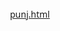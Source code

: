 [punj.html](https://github.com/user-attachments/files/22685608/punj.html)
<!DOCTYPE html>
<html lang="en">
<head>
    <meta charset="UTF-8">
    <meta name="viewport" content="width=device-width, initial-scale=1.0">
    <title>Weather Forecast Pro</title>
    <link rel="stylesheet" href="https://cdnjs.cloudflare.com/ajax/libs/font-awesome/6.4.0/css/all.min.css">
    <style>
        * {
            margin: 0;
            padding: 0;
            box-sizing: border-box;
            font-family: 'Segoe UI', Tahoma, Geneva, Verdana, sans-serif;
        }

        :root {
            --primary: #4a6fa5;
            --secondary: #166088;
            --accent: #4fc3f7;
            --light: #f5f7fa;
            --dark: #2d3748;
            --success: #4caf50;
            --warning: #ff9800;
            --error: #f44336;
            --gradient-hot: linear-gradient(135deg, #ff9a00, #ff6a00);
            --gradient-warm: linear-gradient(135deg, #4a6fa5, #166088);
            --gradient-cool: linear-gradient(135deg, #4a6fa5, #2c5282);
            --gradient-cold: linear-gradient(135deg, #2c5282, #1a365d);
        }

        body {
            background: var(--gradient-warm);
            color: var(--light);
            min-height: 100vh;
            padding: 20px;
            transition: background 1s ease;
        }

        .container {
            width: 100%;
            max-width: 1200px;
            margin: 0 auto;
        }

        .header {
            text-align: center;
            padding: 25px 0;
            margin-bottom: 30px;
        }

        .header h1 {
            font-size: 2.5rem;
            margin-bottom: 10px;
            display: flex;
            align-items: center;
            justify-content: center;
            gap: 15px;
            animation: fadeIn 0.8s ease-out;
        }

        .header p {
            opacity: 0.8;
            font-size: 1.1rem;
            animation: fadeIn 1s ease-out;
        }

        @keyframes fadeIn {
            from { opacity: 0; transform: translateY(20px); }
            to { opacity: 1; transform: translateY(0); }
        }

        .search-container {
            display: flex;
            gap: 15px;
            margin-bottom: 30px;
            animation: slideIn 0.8s ease-out;
        }

        @keyframes slideIn {
            from { opacity: 0; transform: translateX(-20px); }
            to { opacity: 1; transform: translateX(0); }
        }

        .search-box {
            flex: 1;
            position: relative;
        }

        .search-box input {
            width: 100%;
            padding: 18px 20px 18px 55px;
            border: none;
            border-radius: 50px;
            background: rgba(255, 255, 255, 0.15);
            color: var(--light);
            font-size: 1.1rem;
            outline: none;
            transition: all 0.3s ease;
            box-shadow: 0 5px 15px rgba(0, 0, 0, 0.1);
        }

        .search-box input:focus {
            background: rgba(255, 255, 255, 0.25);
            box-shadow: 0 0 0 3px var(--accent);
        }

        .search-box input::placeholder {
            color: rgba(255, 255, 255, 0.7);
        }

        .search-box i {
            position: absolute;
            left: 20px;
            top: 50%;
            transform: translateY(-50%);
            color: rgba(255, 255, 255, 0.7);
            font-size: 1.2rem;
        }

        .search-btn {
            padding: 0 30px;
            border: none;
            border-radius: 50px;
            background: var(--accent);
            color: white;
            font-weight: 600;
            font-size: 1.1rem;
            cursor: pointer;
            transition: all 0.3s ease;
            box-shadow: 0 5px 15px rgba(0, 0, 0, 0.2);
        }

        .search-btn:hover {
            background: #29b6f6;
            transform: translateY(-3px);
            box-shadow: 0 8px 20px rgba(0, 0, 0, 0.3);
        }

        .units-toggle {
            display: flex;
            background: rgba(255, 255, 255, 0.15);
            border-radius: 50px;
            padding: 5px;
            margin-left: 10px;
        }

        .unit-btn {
            padding: 12px 20px;
            border: none;
            border-radius: 50px;
            background: transparent;
            color: var(--light);
            font-weight: 600;
            cursor: pointer;
            transition: all 0.3s ease;
        }

        .unit-btn.active {
            background: var(--accent);
            box-shadow: 0 3px 10px rgba(0, 0, 0, 0.2);
        }

        .dashboard {
            display: grid;
            grid-template-columns: 1fr 1fr;
            gap: 30px;
            margin-bottom: 30px;
        }

        @media (max-width: 900px) {
            .dashboard {
                grid-template-columns: 1fr;
            }
        }

        .current-weather {
            background: rgba(255, 255, 255, 0.1);
            backdrop-filter: blur(10px);
            border-radius: 20px;
            padding: 30px;
            box-shadow: 0 10px 30px rgba(0, 0, 0, 0.2);
            animation: fadeIn 1s ease-out;
            border: 1px solid rgba(255, 255, 255, 0.2);
        }

        .location-info {
            display: flex;
            justify-content: space-between;
            align-items: center;
            margin-bottom: 20px;
        }

        .location {
            font-size: 1.8rem;
            display: flex;
            align-items: center;
            gap: 10px;
        }

        .date-time {
            text-align: right;
        }

        .date {
            font-size: 1.2rem;
            margin-bottom: 5px;
        }

        .time {
            font-size: 1.5rem;
            font-weight: 600;
            color: var(--accent);
        }

        .weather-main {
            display: flex;
            justify-content: space-between;
            align-items: center;
            margin: 30px 0;
        }

        .temperature-container {
            display: flex;
            align-items: flex-start;
        }

        .temperature {
            font-size: 4.5rem;
            font-weight: 700;
            line-height: 1;
        }

        .unit {
            font-size: 2rem;
            margin-top: 10px;
        }

        .weather-icon {
            font-size: 5rem;
            animation: float 3s ease-in-out infinite;
        }

        @keyframes float {
            0%, 100% { transform: translateY(0); }
            50% { transform: translateY(-10px); }
        }

        .description {
            font-size: 1.5rem;
            text-transform: capitalize;
            margin-bottom: 10px;
        }

        .weather-details {
            display: grid;
            grid-template-columns: repeat(2, 1fr);
            gap: 15px;
            margin-top: 30px;
        }

        .detail-card {
            background: rgba(255, 255, 255, 0.1);
            border-radius: 15px;
            padding: 20px;
            display: flex;
            flex-direction: column;
            align-items: center;
            transition: transform 0.3s ease;
            border: 1px solid rgba(255, 255, 255, 0.1);
        }

        .detail-card:hover {
            transform: translateY(-5px);
            background: rgba(255, 255, 255, 0.15);
        }

        .detail-card i {
            font-size: 2rem;
            margin-bottom: 15px;
            color: var(--accent);
        }

        .detail-card .value {
            font-size: 1.5rem;
            font-weight: 600;
            margin-bottom: 5px;
        }

        .detail-card .label {
            font-size: 0.9rem;
            opacity: 0.8;
        }

        .forecast {
            background: rgba(255, 255, 255, 0.1);
            backdrop-filter: blur(10px);
            border-radius: 20px;
            padding: 30px;
            box-shadow: 0 10px 30px rgba(0, 0, 0, 0.2);
            animation: fadeIn 1.2s ease-out;
            border: 1px solid rgba(255, 255, 255, 0.2);
        }

        .section-title {
            font-size: 1.5rem;
            margin-bottom: 20px;
            display: flex;
            align-items: center;
            gap: 10px;
        }

        .forecast-container {
            display: grid;
            grid-template-columns: repeat(auto-fit, minmax(150px, 1fr));
            gap: 15px;
        }

        .forecast-card {
            background: rgba(255, 255, 255, 0.1);
            border-radius: 15px;
            padding: 20px;
            text-align: center;
            transition: all 0.3s ease;
            cursor: pointer;
            border: 1px solid rgba(255, 255, 255, 0.1);
        }

        .forecast-card:hover {
            transform: translateY(-5px);
            background: rgba(255, 255, 255, 0.15);
        }

        .forecast-card.active {
            background: rgba(79, 195, 247, 0.3);
            box-shadow: 0 0 0 2px var(--accent);
        }

        .forecast-day {
            font-size: 1.1rem;
            margin-bottom: 10px;
            font-weight: 600;
        }

        .forecast-date {
            font-size: 0.9rem;
            opacity: 0.8;
            margin-bottom: 10px;
        }

        .forecast-icon {
            font-size: 2.5rem;
            margin: 10px 0;
        }

        .forecast-temp {
            font-size: 1.3rem;
            font-weight: 600;
        }

        .forecast-description {
            font-size: 0.9rem;
            opacity: 0.9;
            margin-top: 5px;
        }

        .forecast-details {
            margin-top: 30px;
            background: rgba(255, 255, 255, 0.1);
            border-radius: 15px;
            padding: 25px;
            display: none;
            animation: fadeIn 0.5s ease-out;
            border: 1px solid rgba(255, 255, 255, 0.1);
        }

        .forecast-details.active {
            display: block;
        }

        .details-header {
            display: flex;
            justify-content: space-between;
            align-items: center;
            margin-bottom: 20px;
            padding-bottom: 15px;
            border-bottom: 1px solid rgba(255, 255, 255, 0.2);
        }

        .details-title {
            font-size: 1.3rem;
            display: flex;
            align-items: center;
            gap: 10px;
        }

        .weather-details-grid {
            display: grid;
            grid-template-columns: repeat(auto-fit, minmax(150px, 1fr));
            gap: 15px;
            margin-top: 20px;
        }

        .hourly-forecast {
            display: grid;
            grid-template-columns: repeat(auto-fit, minmax(120px, 1fr));
            gap: 15px;
            margin-top: 20px;
        }

        .hour-card {
            background: rgba(255, 255, 255, 0.1);
            border-radius: 10px;
            padding: 15px;
            text-align: center;
            border: 1px solid rgba(255, 255, 255, 0.1);
        }

        .hour-time {
            font-size: 0.9rem;
            margin-bottom: 10px;
        }

        .hour-icon {
            font-size: 1.5rem;
            margin: 5px 0;
        }

        .hour-temp {
            font-size: 1.1rem;
            font-weight: 600;
        }

        .additional-info {
            display: grid;
            grid-template-columns: repeat(auto-fit, minmax(300px, 1fr));
            gap: 30px;
            margin-bottom: 30px;
        }

        .info-card {
            background: rgba(255, 255, 255, 0.1);
            backdrop-filter: blur(10px);
            border-radius: 20px;
            padding: 25px;
            box-shadow: 0 10px 30px rgba(0, 0, 0, 0.2);
            animation: fadeIn 1.4s ease-out;
            border: 1px solid rgba(255, 255, 255, 0.2);
        }

        .sun-times {
            display: flex;
            justify-content: space-around;
            margin-top: 20px;
        }

        .sun-time {
            text-align: center;
        }

        .sun-time i {
            font-size: 2rem;
            margin-bottom: 10px;
            color: var(--warning);
        }

        .sun-time .value {
            font-size: 1.2rem;
            font-weight: 600;
        }

        .air-quality {
            display: flex;
            flex-direction: column;
            gap: 15px;
            margin-top: 20px;
        }

        .aqi-level {
            display: flex;
            justify-content: space-between;
            align-items: center;
            padding: 10px 15px;
            background: rgba(255, 255, 255, 0.1);
            border-radius: 10px;
            border: 1px solid rgba(255, 255, 255, 0.1);
        }

        .aqi-value {
            font-weight: 600;
            padding: 5px 10px;
            border-radius: 20px;
            background: var(--success);
        }

        .loading {
            text-align: center;
            padding: 60px 20px;
            display: none;
        }

        .loading-spinner {
            width: 60px;
            height: 60px;
            border: 6px solid rgba(255, 255, 255, 0.3);
            border-radius: 50%;
            border-top-color: var(--accent);
            margin: 0 auto 20px;
            animation: spin 1s linear infinite;
        }

        @keyframes spin {
            100% { transform: rotate(360deg); }
        }

        .error-message {
            text-align: center;
            padding: 30px;
            color: var(--error);
            background: rgba(244, 67, 54, 0.1);
            border-radius: 15px;
            margin: 20px 0;
            display: none;
            animation: shake 0.5s ease-in-out;
            border: 1px solid rgba(244, 67, 54, 0.3);
        }

        @keyframes shake {
            0%, 100% { transform: translateX(0); }
            20%, 60% { transform: translateX(-5px); }
            40%, 80% { transform: translateX(5px); }
        }

        .footer {
            text-align: center;
            padding: 20px;
            font-size: 0.9rem;
            opacity: 0.7;
            border-top: 1px solid rgba(255, 255, 255, 0.1);
        }

        .recent-searches {
            margin-top: 20px;
        }

        .recent-list {
            display: flex;
            flex-wrap: wrap;
            gap: 10px;
            margin-top: 10px;
        }

        .recent-item {
            background: rgba(255, 255, 255, 0.1);
            padding: 8px 15px;
            border-radius: 20px;
            font-size: 0.9rem;
            cursor: pointer;
            transition: all 0.3s ease;
            border: 1px solid rgba(255, 255, 255, 0.1);
        }

        .recent-item:hover {
            background: rgba(255, 255, 255, 0.2);
        }

        @media (max-width: 768px) {
            .header h1 {
                font-size: 2rem;
            }
            
            .search-container {
                flex-direction: column;
            }
            
            .units-toggle {
                margin-left: 0;
                margin-top: 10px;
                align-self: center;
            }
            
            .location-info {
                flex-direction: column;
                align-items: flex-start;
                gap: 10px;
            }
            
            .date-time {
                text-align: left;
            }
            
            .weather-main {
                flex-direction: column;
                text-align: center;
                gap: 20px;
            }
            
            .temperature {
                font-size: 3.5rem;
            }
            
            .weather-details {
                grid-template-columns: 1fr;
            }
            
            .forecast-container {
                grid-template-columns: repeat(auto-fit, minmax(120px, 1fr));
            }
            
            .hourly-forecast {
                grid-template-columns: repeat(auto-fit, minmax(80px, 1fr));
            }
        }

        .pulse {
            animation: pulse 2s infinite;
        }

        @keyframes pulse {
            0% { transform: scale(1); }
            50% { transform: scale(1.05); }
            100% { transform: scale(1); }
        }

        .glow {
            box-shadow: 0 0 20px rgba(79, 195, 247, 0.5);
        }
    </style>
</head>
<body>
    <div class="container">
        <div class="header">
            <h1><i class="fas fa-cloud-sun-rain"></i> Weather Forecast</h1>
            <p>Get detailed weather information and forecasts for any location</p>
        </div>
        
        <div class="search-container">
            <div class="search-box">
                <i class="fas fa-search"></i>
                <input type="text" id="location-input" placeholder="Enter city name...">
            </div>
            <button class="search-btn" id="search-btn">Search</button>
            <div class="units-toggle">
                <button class="unit-btn active" id="celsius-btn">°C</button>
                <button class="unit-btn" id="fahrenheit-btn">°F</button>
            </div>
        </div>
        
        <div class="recent-searches">
            <p>Recent searches:</p>
            <div class="recent-list" id="recent-list">
                <!-- Recent searches will be added here dynamically -->
            </div>
        </div>
        
        <div class="loading" id="loading">
            <div class="loading-spinner"></div>
            <p>Fetching weather data...</p>
        </div>
        
        <div class="error-message" id="error-message">
            <i class="fas fa-exclamation-triangle"></i>
            <p id="error-text">Unable to fetch weather data. Please try again.</p>
        </div>
        
        <div class="dashboard" id="dashboard">
            <div class="current-weather">
                <div class="location-info">
                    <div class="location">
                        <i class="fas fa-map-marker-alt"></i>
                        <span id="city-name">London</span>
                    </div>
                    <div class="date-time">
                        <div class="date" id="current-date">Monday, June 12, 2023</div>
                        <div class="time" id="current-time">14:30</div>
                    </div>
                </div>
                
                <div class="weather-main">
                    <div class="temperature-container">
                        <div class="temperature" id="temperature">22</div>
                        <div class="unit" id="temperature-unit">°C</div>
                    </div>
                    <div class="weather-icon">
                        <i class="fas fa-sun" id="weather-icon"></i>
                    </div>
                </div>
                
                <div class="description" id="weather-description">Sunny</div>
                
                <div class="weather-details">
                    <div class="detail-card">
                        <i class="fas fa-temperature-high"></i>
                        <div class="value" id="feels-like">24°C</div>
                        <div class="label">Feels Like</div>
                    </div>
                    <div class="detail-card">
                        <i class="fas fa-tint"></i>
                        <div class="value" id="humidity">65%</div>
                        <div class="label">Humidity</div>
                    </div>
                    <div class="detail-card">
                        <i class="fas fa-wind"></i>
                        <div class="value" id="wind-speed">12 km/h</div>
                        <div class="label">Wind Speed</div>
                    </div>
                    <div class="detail-card">
                        <i class="fas fa-compress-arrows-alt"></i>
                        <div class="value" id="pressure">1015 hPa</div>
                        <div class="label">Pressure</div>
                    </div>
                </div>
            </div>
            
            <div class="forecast">
                <h2 class="section-title"><i class="fas fa-calendar-day"></i> 5-Day Forecast</h2>
                <div class="forecast-container" id="forecast-container">
                    <!-- Forecast cards will be added here dynamically -->
                </div>
                
                <div class="forecast-details" id="forecast-details">
                    <div class="details-header">
                        <h3 class="details-title"><i class="fas fa-info-circle"></i> <span id="details-day">Monday</span> Details</h3>
                        <div class="details-date" id="details-date">June 12, 2023</div>
                    </div>
                    
                    <div class="weather-details-grid">
                        <div class="detail-card">
                            <i class="fas fa-temperature-high"></i>
                            <div class="value" id="details-high">26°C</div>
                            <div class="label">High</div>
                        </div>
                        <div class="detail-card">
                            <i class="fas fa-temperature-low"></i>
                            <div class="value" id="details-low">18°C</div>
                            <div class="label">Low</div>
                        </div>
                        <div class="detail-card">
                            <i class="fas fa-tint"></i>
                            <div class="value" id="details-humidity">65%</div>
                            <div class="label">Humidity</div>
                        </div>
                        <div class="detail-card">
                            <i class="fas fa-wind"></i>
                            <div class="value" id="details-wind">12 km/h</div>
                            <div class="label">Wind Speed</div>
                        </div>
                        <div class="detail-card">
                            <i class="fas fa-compress-arrows-alt"></i>
                            <div class="value" id="details-pressure">1015 hPa</div>
                            <div class="label">Pressure</div>
                        </div>
                        <div class="detail-card">
                            <i class="fas fa-eye"></i>
                            <div class="value" id="details-visibility">10 km</div>
                            <div class="label">Visibility</div>
                        </div>
                    </div>
                    
                    <h3 class="section-title" style="margin-top: 25px;"><i class="fas fa-clock"></i> Hourly Forecast</h3>
                    <div class="hourly-forecast" id="hourly-forecast">
                        <!-- Hourly forecast will be added here dynamically -->
                    </div>
                </div>
            </div>
        </div>
        
        <div class="additional-info">
            <div class="info-card">
                <h2 class="section-title"><i class="fas fa-sun"></i> Sunrise & Sunset</h2>
                <div class="sun-times">
                    <div class="sun-time">
                        <i class="fas fa-sunrise"></i>
                        <div class="value" id="sunrise">06:15 AM</div>
                        <div class="label">Sunrise</div>
                    </div>
                    <div class="sun-time">
                        <i class="fas fa-sunset"></i>
                        <div class="value" id="sunset">08:45 PM</div>
                        <div class="label">Sunset</div>
                    </div>
                </div>
            </div>
            
            <div class="info-card">
                <h2 class="section-title"><i class="fas fa-wind"></i> Air Quality</h2>
                <div class="air-quality">
                    <div class="aqi-level">
                        <span>Air Quality Index</span>
                        <span class="aqi-value" id="aqi-value">Good</span>
                    </div>
                    <div class="aqi-level">
                        <span>PM2.5</span>
                        <span id="pm25">12 μg/m³</span>
                    </div>
                    <div class="aqi-level">
                        <span>PM10</span>
                        <span id="pm10">20 μg/m³</span>
                    </div>
                </div>
            </div>
        </div>
        
        <div class="footer">
            <p>Developed and Designed by Shweta punj | <span id="last-updated">Last updated: --:--</span></p>
        </div>
    </div>

    <script>
        document.addEventListener('DOMContentLoaded', function() {
            // DOM Elements
            const locationInput = document.getElementById('location-input');
            const searchBtn = document.getElementById('search-btn');
            const celsiusBtn = document.getElementById('celsius-btn');
            const fahrenheitBtn = document.getElementById('fahrenheit-btn');
            const dashboard = document.getElementById('dashboard');
            const loading = document.getElementById('loading');
            const errorMessage = document.getElementById('error-message');
            const recentList = document.getElementById('recent-list');
            const forecastContainer = document.getElementById('forecast-container');
            const forecastDetails = document.getElementById('forecast-details');
            const hourlyForecast = document.getElementById('hourly-forecast');
            
            // Weather display elements
            const cityName = document.getElementById('city-name');
            const currentDate = document.getElementById('current-date');
            const currentTime = document.getElementById('current-time');
            const weatherIcon = document.getElementById('weather-icon');
            const temperature = document.getElementById('temperature');
            const temperatureUnit = document.getElementById('temperature-unit');
            const weatherDescription = document.getElementById('weather-description');
            const feelsLike = document.getElementById('feels-like');
            const humidity = document.getElementById('humidity');
            const windSpeed = document.getElementById('wind-speed');
            const pressure = document.getElementById('pressure');
            const sunrise = document.getElementById('sunrise');
            const sunset = document.getElementById('sunset');
            const aqiValue = document.getElementById('aqi-value');
            const pm25 = document.getElementById('pm25');
            const pm10 = document.getElementById('pm10');
            const lastUpdated = document.getElementById('last-updated');
            
            // Forecast details elements
            const detailsDay = document.getElementById('details-day');
            const detailsDate = document.getElementById('details-date');
            const detailsHigh = document.getElementById('details-high');
            const detailsLow = document.getElementById('details-low');
            const detailsHumidity = document.getElementById('details-humidity');
            const detailsWind = document.getElementById('details-wind');
            const detailsPressure = document.getElementById('details-pressure');
            const detailsVisibility = document.getElementById('details-visibility');
            
            // State variables
            let isCelsius = true;
            let recentSearches = JSON.parse(localStorage.getItem('recentSearches')) || [];
            let currentForecastData = [];
            
            // Initialize the app
            function init() {
                updateDateTime();
                setInterval(updateDateTime, 1000);
                displayRecentSearches();
                
                // Load default weather for London
                fetchWeather('London');
                
                // Try to get user's location
                if (navigator.geolocation) {
                    navigator.geolocation.getCurrentPosition(
                        position => {
                            const { latitude, longitude } = position.coords;
                            fetchWeather(`${latitude},${longitude}`);
                        },
                        error => {
                            console.log('Geolocation error:', error);
                        }
                    );
                }
            }
            
            // Update date and time
            function updateDateTime() {
                const now = new Date();
                const dateOptions = { weekday: 'long', year: 'numeric', month: 'long', day: 'numeric' };
                const timeOptions = { hour: '2-digit', minute: '2-digit' };
                
                currentDate.textContent = now.toLocaleDateString('en-US', dateOptions);
                currentTime.textContent = now.toLocaleTimeString('en-US', timeOptions);
            }
            
            // Event listeners
            searchBtn.addEventListener('click', handleSearch);
            locationInput.addEventListener('keypress', function(e) {
                if (e.key === 'Enter') {
                    handleSearch();
                }
            });
            
            celsiusBtn.addEventListener('click', () => toggleUnits(true));
            fahrenheitBtn.addEventListener('click', () => toggleUnits(false));
            
            // Handle search
            function handleSearch() {
                const location = locationInput.value.trim();
                
                if (!location) {
                    showError('Please enter a location');
                    return;
                }
                
                fetchWeather(location);
                addToRecentSearches(location);
            }
            
            // Toggle between Celsius and Fahrenheit
            function toggleUnits(celsius) {
                if (celsius === isCelsius) return;
                
                isCelsius = celsius;
                celsiusBtn.classList.toggle('active', celsius);
                fahrenheitBtn.classList.toggle('active', !celsius);
                
                // In a real app, we would convert temperatures here
                // For this demo, we'll just update the unit display
                temperatureUnit.textContent = isCelsius ? '°C' : '°F';
                
                // Update other temperature displays
                const currentTemp = temperature.textContent;
                if (isCelsius) {
                    // Convert from Fahrenheit to Celsius (dummy conversion)
                    temperature.textContent = Math.round((parseInt(currentTemp) - 32) * 5/9);
                    feelsLike.textContent = feelsLike.textContent.replace('°F', '°C');
                } else {
                    // Convert from Celsius to Fahrenheit (dummy conversion)
                    temperature.textContent = Math.round(parseInt(currentTemp) * 9/5 + 32);
                    feelsLike.textContent = feelsLike.textContent.replace('°C', '°F');
                }
            }
            
            // Fetch weather data
            function fetchWeather(location) {
                // Show loading, hide dashboard and error
                loading.style.display = 'block';
                dashboard.style.display = 'none';
                errorMessage.style.display = 'none';
                
                // API URL with user's location - UPDATED URL
                const apiUrl = `https://api.weatherapi.com/v1/current.json?key=5087d1726c604eb4937165159250310&q=${location}&aqi=yes`;
                
                fetch(apiUrl)
                    .then(response => {
                        if (!response.ok) {
                            throw new Error('Weather data not found for this location. Please try another city.');
                        }
                        return response.json();
                    })
                    .then(data => {
                        displayWeather(data);
                        updateLastUpdated();
                    })
                    .catch(error => {
                        showError(error.message);
                    })
                    .finally(() => {
                        loading.style.display = 'none';
                        dashboard.style.display = 'grid';
                    });
            }
            
            // Display weather data
            function displayWeather(data) {
                const weather = data.current;
                const location = data.location;
                
                // Update weather information
                cityName.textContent = `${location.name}, ${location.country}`;
                temperature.textContent = Math.round(weather.temp_c);
                weatherDescription.textContent = weather.condition.text;
                feelsLike.textContent = `${Math.round(weather.feelslike_c)}°C`;
                humidity.textContent = `${weather.humidity}%`;
                windSpeed.textContent = `${weather.wind_kph} km/h`;
                pressure.textContent = `${weather.pressure_mb} hPa`;
                
                // Update air quality if available
                if (weather.air_quality) {
                    const aqi = weather.air_quality['us-epa-index'];
                    aqiValue.textContent = getAQILevel(aqi);
                    aqiValue.style.background = getAQIColor(aqi);
                    
                    if (weather.air_quality.pm2_5) {
                        pm25.textContent = `${weather.air_quality.pm2_5.toFixed(1)} μg/m³`;
                    }
                    if (weather.air_quality.pm10) {
                        pm10.textContent = `${weather.air_quality.pm10.toFixed(1)} μg/m³`;
                    }
                }
                
                // Update weather icon based on condition
                updateWeatherIcon(weather.condition.code, weather.is_day);
                
                // Generate forecast data for the next 5 days
                generateForecast();
                
                // Generate mock sunrise/sunset data
                generateSunTimes();
                
                // Change background based on temperature
                updateBackground(weather.temp_c);
            }
            
            // Generate forecast data for the next 5 days
            function generateForecast() {
                forecastContainer.innerHTML = '';
                currentForecastData = [];
                
                // Get today's date
                const today = new Date();
                
                // Generate data for the next 5 days
                for (let i = 0; i < 5; i++) {
                    const forecastDate = new Date(today);
                    forecastDate.setDate(today.getDate() + i);
                    
                    const dayName = forecastDate.toLocaleDateString('en-US', { weekday: 'short' });
                    const fullDayName = forecastDate.toLocaleDateString('en-US', { weekday: 'long' });
                    const dateString = forecastDate.toLocaleDateString('en-US', { month: 'short', day: 'numeric' });
                    const fullDateString = forecastDate.toLocaleDateString('en-US', { month: 'long', day: 'numeric', year: 'numeric' });
                    
                    // Generate random weather data for demo purposes
                    const highTemp = Math.floor(Math.random() * 10) + 20; // 20-30°C
                    const lowTemp = highTemp - Math.floor(Math.random() * 8) - 3; // 12-27°C
                    const conditions = ['Sunny', 'Partly Cloudy', 'Cloudy', 'Rainy', 'Thunderstorms'];
                    const conditionIndex = Math.floor(Math.random() * conditions.length);
                    const condition = conditions[conditionIndex];
                    
                    const icons = ['fa-sun', 'fa-cloud-sun', 'fa-cloud', 'fa-cloud-rain', 'fa-bolt'];
                    const icon = icons[conditionIndex];
                    
                    const humidity = Math.floor(Math.random() * 30) + 50; // 50-80%
                    const windSpeed = Math.floor(Math.random() * 15) + 5; // 5-20 km/h
                    const pressure = Math.floor(Math.random() * 20) + 1000; // 1000-1020 hPa
                    const visibility = Math.floor(Math.random() * 5) + 8; // 8-13 km
                    
                    const forecastData = {
                        day: fullDayName,
                        date: fullDateString,
                        high: highTemp,
                        low: lowTemp,
                        icon: icon,
                        description: condition,
                        humidity: humidity,
                        windSpeed: windSpeed,
                        pressure: pressure,
                        visibility: visibility
                    };
                    
                    currentForecastData.push(forecastData);
                    
                    const forecastCard = document.createElement('div');
                    forecastCard.className = 'forecast-card';
                    forecastCard.innerHTML = `
                        <div class="forecast-day">${dayName}</div>
                        <div class="forecast-date">${dateString}</div>
                        <div class="forecast-icon"><i class="fas ${icon}"></i></div>
                        <div class="forecast-temp">${highTemp}°</div>
                        <div class="forecast-description">${condition}</div>
                    `;
                    
                    // Add click event to show forecast details
                    forecastCard.addEventListener('click', () => {
                        // Remove active class from all cards
                        document.querySelectorAll('.forecast-card').forEach(card => {
                            card.classList.remove('active');
                        });
                        
                        // Add active class to clicked card
                        forecastCard.classList.add('active');
                        
                        // Show forecast details
                        showForecastDetails(forecastData);
                    });
                    
                    forecastContainer.appendChild(forecastCard);
                }
                
                // Activate first forecast card by default
                if (forecastContainer.firstChild) {
                    forecastContainer.firstChild.classList.add('active');
                    showForecastDetails(currentForecastData[0]);
                }
            }
            
            // Show forecast details
            function showForecastDetails(forecastData) {
                detailsDay.textContent = forecastData.day;
                detailsDate.textContent = forecastData.date;
                detailsHigh.textContent = `${forecastData.high}°`;
                detailsLow.textContent = `${forecastData.low}°`;
                detailsHumidity.textContent = `${forecastData.humidity}%`;
                detailsWind.textContent = `${forecastData.windSpeed} km/h`;
                detailsPressure.textContent = `${forecastData.pressure} hPa`;
                detailsVisibility.textContent = `${forecastData.visibility} km`;
                
                // Show the details section
                forecastDetails.classList.add('active');
                
                // Generate hourly forecast
                generateHourlyForecast(forecastData);
            }
            
            // Generate hourly forecast
            function generateHourlyForecast(forecastData) {
                hourlyForecast.innerHTML = '';
                
                const hours = ['12AM', '3AM', '6AM', '9AM', '12PM', '3PM', '6PM', '9PM'];
                const baseTemp = forecastData.high;
                
                hours.forEach(hour => {
                    // Generate random temperature variation for demo
                    const tempVariation = Math.floor(Math.random() * 6) - 3;
                    const hourTemp = baseTemp + tempVariation;
                    
                    const hourCard = document.createElement('div');
                    hourCard.className = 'hour-card';
                    hourCard.innerHTML = `
                        <div class="hour-time">${hour}</div>
                        <div class="hour-icon"><i class="fas ${forecastData.icon}"></i></div>
                        <div class="hour-temp">${hourTemp}°</div>
                    `;
                    
                    hourlyForecast.appendChild(hourCard);
                });
            }
            
            // Generate mock sunrise/sunset times
            function generateSunTimes() {
                // In a real app, this would come from the API
                sunrise.textContent = '06:15 AM';
                sunset.textContent = '08:45 PM';
            }
            
            // Update weather icon based on condition code
            function updateWeatherIcon(conditionCode, isDay) {
                // Clear previous classes
                weatherIcon.className = 'fas';
                
                // Map condition codes to Font Awesome icons
                if (conditionCode === 1000) {
                    // Clear
                    weatherIcon.classList.add(isDay ? 'fa-sun' : 'fa-moon');
                } else if (conditionCode === 1003 || conditionCode === 1006) {
                    // Partly cloudy
                    weatherIcon.classList.add(isDay ? 'fa-cloud-sun' : 'fa-cloud-moon');
                } else if (conditionCode === 1009 || conditionCode > 1006) {
                    // Cloudy
                    weatherIcon.classList.add('fa-cloud');
                } else if (conditionCode >= 1063 && conditionCode <= 1201) {
                    // Rain
                    weatherIcon.classList.add('fa-cloud-rain');
                } else if (conditionCode >= 1204 && conditionCode <= 1237) {
                    // Snow
                    weatherIcon.classList.add('fa-snowflake');
                } else if (conditionCode >= 1240 && conditionCode <= 1264) {
                    // Rain and snow mixed
                    weatherIcon.classList.add('fa-cloud-meatball');
                } else if (conditionCode >= 1273 && conditionCode <= 1282) {
                    // Thunderstorm
                    weatherIcon.classList.add('fa-bolt');
                } else {
                    // Default
                    weatherIcon.classList.add('fa-cloud');
                }
            }
            
            // Update background based on temperature
            function updateBackground(temp) {
                const body = document.body;
                
                if (temp >= 30) {
                    // Hot weather
                    body.style.background = 'var(--gradient-hot)';
                } else if (temp >= 20) {
                    // Warm weather
                    body.style.background = 'var(--gradient-warm)';
                } else if (temp >= 10) {
                    // Cool weather
                    body.style.background = 'var(--gradient-cool)';
                } else {
                    // Cold weather
                    body.style.background = 'var(--gradient-cold)';
                }
            }
            
            // Get AQI level text
            function getAQILevel(aqi) {
                switch(aqi) {
                    case 1: return 'Good';
                    case 2: return 'Moderate';
                    case 3: return 'Unhealthy for Sensitive Groups';
                    case 4: return 'Unhealthy';
                    case 5: return 'Very Unhealthy';
                    case 6: return 'Hazardous';
                    default: return 'Unknown';
                }
            }
            
            // Get AQI color
            function getAQIColor(aqi) {
                switch(aqi) {
                    case 1: return '#4caf50';
                    case 2: return '#ffeb3b';
                    case 3: return '#ff9800';
                    case 4: return '#f44336';
                    case 5: return '#9c27b0';
                    case 6: return '#795548';
                    default: return '#9e9e9e';
                }
            }
            
            // Add location to recent searches
            function addToRecentSearches(location) {
                // Remove if already exists
                recentSearches = recentSearches.filter(item => item !== location);
                
                // Add to beginning
                recentSearches.unshift(location);
                
                // Keep only last 5 searches
                if (recentSearches.length > 5) {
                    recentSearches.pop();
                }
                
                // Save to localStorage
                localStorage.setItem('recentSearches', JSON.stringify(recentSearches));
                
                // Update display
                displayRecentSearches();
            }
            
            // Display recent searches
            function displayRecentSearches() {
                recentList.innerHTML = '';
                
                recentSearches.forEach(location => {
                    const recentItem = document.createElement('div');
                    recentItem.className = 'recent-item';
                    recentItem.textContent = location;
                    recentItem.addEventListener('click', () => {
                        locationInput.value = location;
                        fetchWeather(location);
                    });
                    recentList.appendChild(recentItem);
                });
            }
            
            // Update last updated time
            function updateLastUpdated() {
                const now = new Date();
                const timeString = now.toLocaleTimeString('en-US', { hour: '2-digit', minute: '2-digit' });
                lastUpdated.textContent = `Last updated: ${timeString}`;
            }
            
            // Show error message
            function showError(message) {
                document.getElementById('error-text').textContent = message;
                errorMessage.style.display = 'block';
                
                // Hide error after 5 seconds
                setTimeout(() => {
                    errorMessage.style.display = 'none';
                }, 5000);
            }
            
            // Initialize the app
            init();
        });
    </script>
</body>
</html>
